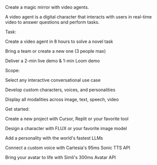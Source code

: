 Create a magic mirror with video agents.

​A video agent is a digital character that interacts with users in real-time video to answer questions and perform tasks.

​Task:

​​Create a video agent in 8 hours to solve a novel task

​​Bring a team or create a new one (3 people max)

​​Deliver a 2-min live demo & 1-min Loom demo

​Scope:

​Select any interactive conversational use case

​Develop custom characters, voices, and personalities

​Display all modalities across image, text, speech, video

​Get started:

​Create a new project with Cursor, Replit or your favorite tool

​Design a character with FLUX or your favorite image model

​Add a personality with the world's fastest LLMs

​Connect a custom voice with Cartesia's 95ms Sonic TTS API

​Bring your avatar to life with Simli's 300ms Avatar API

